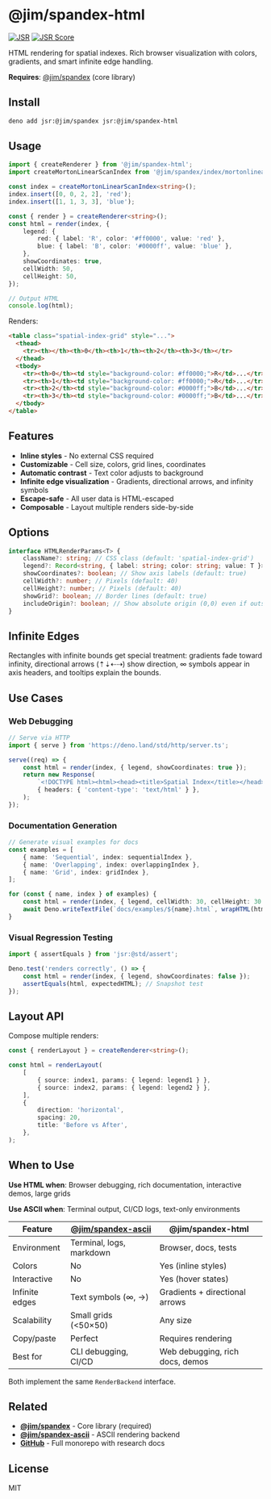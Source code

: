 # @jim/spandex-html

[![JSR](https://jsr.io/badges/@jim/spandex-html)](https://jsr.io/@jim/spandex-html)
[![JSR Score](https://jsr.io/badges/@jim/spandex-html/score)](https://jsr.io/@jim/spandex-html/score)

HTML rendering for spatial indexes. Rich browser visualization with colors, gradients, and smart infinite edge handling.

**Requires**: [@jim/spandex](https://jsr.io/@jim/spandex) (core library)

## Install

```bash
deno add jsr:@jim/spandex jsr:@jim/spandex-html
```

## Usage

```typescript
import { createRenderer } from '@jim/spandex-html';
import createMortonLinearScanIndex from '@jim/spandex/index/mortonlinearscan';

const index = createMortonLinearScanIndex<string>();
index.insert([0, 0, 2, 2], 'red');
index.insert([1, 1, 3, 3], 'blue');

const { render } = createRenderer<string>();
const html = render(index, {
	legend: {
		red: { label: 'R', color: '#ff0000', value: 'red' },
		blue: { label: 'B', color: '#0000ff', value: 'blue' },
	},
	showCoordinates: true,
	cellWidth: 50,
	cellHeight: 50,
});

// Output HTML
console.log(html);
```

Renders:

```html
<table class="spatial-index-grid" style="...">
  <thead>
    <tr><th></th><th>0</th><th>1</th><th>2</th><th>3</th></tr>
  </thead>
  <tbody>
    <tr><th>0</th><td style="background-color: #ff0000;">R</td>...</tr>
    <tr><th>1</th><td style="background-color: #ff0000;">R</td>...</tr>
    <tr><th>2</th><td style="background-color: #0000ff;">B</td>...</tr>
    <tr><th>3</th><td style="background-color: #0000ff;">B</td>...</tr>
  </tbody>
</table>
```

## Features

- **Inline styles** - No external CSS required
- **Customizable** - Cell size, colors, grid lines, coordinates
- **Automatic contrast** - Text color adjusts to background
- **Infinite edge visualization** - Gradients, directional arrows, and infinity symbols
- **Escape-safe** - All user data is HTML-escaped
- **Composable** - Layout multiple renders side-by-side

## Options

```typescript
interface HTMLRenderParams<T> {
	className?: string; // CSS class (default: 'spatial-index-grid')
	legend?: Record<string, { label: string; color: string; value: T }>;
	showCoordinates?: boolean; // Show axis labels (default: true)
	cellWidth?: number; // Pixels (default: 40)
	cellHeight?: number; // Pixels (default: 40)
	showGrid?: boolean; // Border lines (default: true)
	includeOrigin?: boolean; // Show absolute origin (0,0) even if outside viewport (default: false)
}
```

## Infinite Edges

Rectangles with infinite bounds get special treatment: gradients fade toward infinity, directional arrows (⇡⇣⇠⇢) show direction, ∞ symbols appear in axis headers, and tooltips explain the bounds.

## Use Cases

### Web Debugging

```typescript
// Serve via HTTP
import { serve } from 'https://deno.land/std/http/server.ts';

serve((req) => {
	const html = render(index, { legend, showCoordinates: true });
	return new Response(
		`<!DOCTYPE html><html><head><title>Spatial Index</title></head><body>${html}</body></html>`,
		{ headers: { 'content-type': 'text/html' } },
	);
});
```

### Documentation Generation

```typescript
// Generate visual examples for docs
const examples = [
	{ name: 'Sequential', index: sequentialIndex },
	{ name: 'Overlapping', index: overlappingIndex },
	{ name: 'Grid', index: gridIndex },
];

for (const { name, index } of examples) {
	const html = render(index, { legend, cellWidth: 30, cellHeight: 30 });
	await Deno.writeTextFile(`docs/examples/${name}.html`, wrapHTML(html));
}
```

### Visual Regression Testing

```typescript
import { assertEquals } from 'jsr:@std/assert';

Deno.test('renders correctly', () => {
	const html = render(index, { legend, showCoordinates: false });
	assertEquals(html, expectedHTML); // Snapshot test
});
```

## Layout API

Compose multiple renders:

```typescript
const { renderLayout } = createRenderer<string>();

const html = renderLayout(
	[
		{ source: index1, params: { legend: legend1 } },
		{ source: index2, params: { legend: legend2 } },
	],
	{
		direction: 'horizontal',
		spacing: 20,
		title: 'Before vs After',
	},
);
```

## When to Use

**Use HTML when**: Browser debugging, rich documentation, interactive demos, large grids

**Use ASCII when**: Terminal output, CI/CD logs, text-only environments

| Feature        | [@jim/spandex-ascii](https://jsr.io/@jim/spandex-ascii) | @jim/spandex-html               |
| -------------- | ------------------------------------------------------- | ------------------------------- |
| Environment    | Terminal, logs, markdown                                | Browser, docs, tests            |
| Colors         | No                                                      | Yes (inline styles)             |
| Interactive    | No                                                      | Yes (hover states)              |
| Infinite edges | Text symbols (∞, →)                                     | Gradients + directional arrows  |
| Scalability    | Small grids (<50×50)                                    | Any size                        |
| Copy/paste     | Perfect                                                 | Requires rendering              |
| Best for       | CLI debugging, CI/CD                                    | Web debugging, rich docs, demos |

Both implement the same `RenderBackend` interface.

## Related

- **[@jim/spandex](https://jsr.io/@jim/spandex)** - Core library (required)
- **[@jim/spandex-ascii](https://jsr.io/@jim/spandex-ascii)** - ASCII rendering backend
- **[GitHub](https://github.com/jimisaacs/spandex)** - Full monorepo with research docs

## License

MIT
